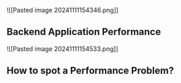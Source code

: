 
![[Pasted image 20241111154346.png]]

## Backend Application Performance

![[Pasted image 20241111154533.png]]


## How to spot a Performance Problem?

